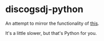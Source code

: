 # discogsdj-python

An attempt to mirror the functionality of [this](https://github.com/smfuller/discogsdj).

It's a little slower, but that's Python for you.